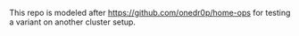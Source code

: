 This repo is modeled after https://github.com/onedr0p/home-ops for testing a variant
on another cluster setup.
